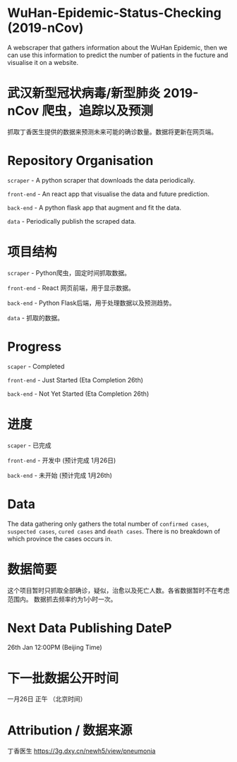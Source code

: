 # WuHan-Epidemic-Status-Checking (2019-nCov)
A webscraper that gathers information about the WuHan Epidemic, then we can use this information to predict the number of patients in the fucture and visualise it on a website.

# 武汉新型冠状病毒/新型肺炎 2019-nCov 爬虫，追踪以及预测
抓取丁香医生提供的数据来预测未来可能的确诊数量。数据将更新在网页端。


# Repository Organisation
`scraper` - A python scraper that downloads the data periodically.

`front-end` - An react app that visualise the data and future prediction.

`back-end` - A python flask app that augment and fit the data.

`data` - Periodically publish the scraped data.


# 项目结构
`scraper` - Python爬虫，固定时间抓取数据。

`front-end` - React 网页前端，用于显示数据。

`back-end` - Python Flask后端，用于处理数据以及预测趋势。

`data` - 抓取的数据。


# Progress
`scaper` - Completed

`front-end` - Just Started (Eta Completion 26th)

`back-end` - Not Yet Started (Eta Completion 26th)


# 进度
`scaper` - 已完成

`front-end` - 开发中 (预计完成 1月26日)

`back-end` - 未开始 (预计完成 1月26th)



# Data
The data gathering only gathers the total number of `confirmed cases`, `suspected cases`, `cured cases` and `death cases`. There is no breakdown of which province the cases occurs in.

# 数据简要
这个项目暂时只抓取全部确诊，疑似，治愈以及死亡人数。各省数据暂时不在考虑范围内。 数据抓去频率约为1小时一次。


# Next Data Publishing DateP
26th Jan 12:00PM (Beijing Time)

# 下一批数据公开时间
一月26日 正午 （北京时间）


# Attribution / 数据来源
丁香医生
https://3g.dxy.cn/newh5/view/pneumonia

